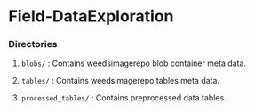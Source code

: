 # Field-DataExploration

### Directories

1. ```blobs/``` : Contains weedsimagerepo blob container meta data.

2. ```tables/``` : Contains weedsimagerepo tables meta data.

3. ```processed_tables/``` : Contains preprocessed data tables.